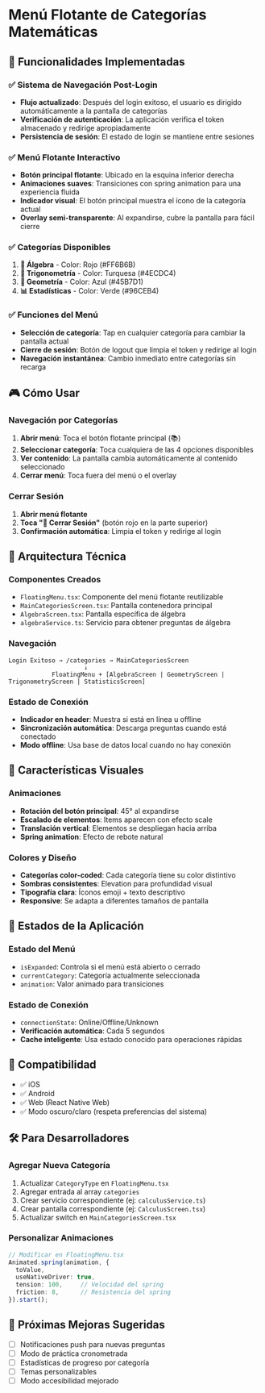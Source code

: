 # Menú Flotante de Categorías Matemáticas

## 🎯 Funcionalidades Implementadas

### ✅ Sistema de Navegación Post-Login
- **Flujo actualizado**: Después del login exitoso, el usuario es dirigido automáticamente a la pantalla de categorías
- **Verificación de autenticación**: La aplicación verifica el token almacenado y redirige apropiadamente
- **Persistencia de sesión**: El estado de login se mantiene entre sesiones

### ✅ Menú Flotante Interactivo
- **Botón principal flotante**: Ubicado en la esquina inferior derecha
- **Animaciones suaves**: Transiciones con spring animation para una experiencia fluida
- **Indicador visual**: El botón principal muestra el ícono de la categoría actual
- **Overlay semi-transparente**: Al expandirse, cubre la pantalla para fácil cierre

### ✅ Categorías Disponibles
1. **🔢 Álgebra** - Color: Rojo (#FF6B6B)
2. **📐 Trigonometría** - Color: Turquesa (#4ECDC4)  
3. **📏 Geometría** - Color: Azul (#45B7D1)
4. **📊 Estadísticas** - Color: Verde (#96CEB4)

### ✅ Funciones del Menú
- **Selección de categoría**: Tap en cualquier categoría para cambiar la pantalla actual
- **Cierre de sesión**: Botón de logout que limpia el token y redirige al login
- **Navegación instantánea**: Cambio inmediato entre categorías sin recarga

## 🎮 Cómo Usar

### Navegación por Categorías
1. **Abrir menú**: Toca el botón flotante principal (📚)
2. **Seleccionar categoría**: Toca cualquiera de las 4 opciones disponibles
3. **Ver contenido**: La pantalla cambia automáticamente al contenido seleccionado
4. **Cerrar menú**: Toca fuera del menú o el overlay

### Cerrar Sesión
1. **Abrir menú flotante**
2. **Toca "🚪 Cerrar Sesión"** (botón rojo en la parte superior)
3. **Confirmación automática**: Limpia el token y redirige al login

## 🔧 Arquitectura Técnica

### Componentes Creados
- `FloatingMenu.tsx`: Componente del menú flotante reutilizable
- `MainCategoriesScreen.tsx`: Pantalla contenedora principal
- `AlgebraScreen.tsx`: Pantalla específica de álgebra
- `algebraService.ts`: Servicio para obtener preguntas de álgebra

### Navegación
```
Login Exitoso → /categories → MainCategoriesScreen
                     ↓
            FloatingMenu + [AlgebraScreen | GeometryScreen | TrigonometryScreen | StatisticsScreen]
```

### Estado de Conexión
- **Indicador en header**: Muestra si está en línea u offline
- **Sincronización automática**: Descarga preguntas cuando está conectado
- **Modo offline**: Usa base de datos local cuando no hay conexión

## 🎨 Características Visuales

### Animaciones
- **Rotación del botón principal**: 45° al expandirse
- **Escalado de elementos**: Items aparecen con efecto scale
- **Translación vertical**: Elementos se despliegan hacia arriba
- **Spring animation**: Efecto de rebote natural

### Colores y Diseño
- **Categorías color-coded**: Cada categoría tiene su color distintivo
- **Sombras consistentes**: Elevation para profundidad visual
- **Tipografía clara**: Íconos emoji + texto descriptivo
- **Responsive**: Se adapta a diferentes tamaños de pantalla

## 🔄 Estados de la Aplicación

### Estado del Menú
- `isExpanded`: Controla si el menú está abierto o cerrado
- `currentCategory`: Categoría actualmente seleccionada
- `animation`: Valor animado para transiciones

### Estado de Conexión
- `connectionState`: Online/Offline/Unknown
- **Verificación automática**: Cada 5 segundos
- **Cache inteligente**: Usa estado conocido para operaciones rápidas

## 📱 Compatibilidad
- ✅ iOS
- ✅ Android  
- ✅ Web (React Native Web)
- ✅ Modo oscuro/claro (respeta preferencias del sistema)

## 🛠️ Para Desarrolladores

### Agregar Nueva Categoría
1. Actualizar `CategoryType` en `FloatingMenu.tsx`
2. Agregar entrada al array `categories`
3. Crear servicio correspondiente (ej: `calculusService.ts`)
4. Crear pantalla correspondiente (ej: `CalculusScreen.tsx`)
5. Actualizar switch en `MainCategoriesScreen.tsx`

### Personalizar Animaciones
```typescript
// Modificar en FloatingMenu.tsx
Animated.spring(animation, {
  toValue,
  useNativeDriver: true,
  tension: 100,     // Velocidad del spring
  friction: 8,      // Resistencia del spring
}).start();
```

## 🎯 Próximas Mejoras Sugeridas
- [ ] Notificaciones push para nuevas preguntas
- [ ] Modo de práctica cronometrada
- [ ] Estadísticas de progreso por categoría
- [ ] Temas personalizables
- [ ] Modo accesibilidad mejorado
